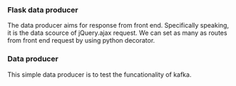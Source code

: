 ### Flask data producer
The data producer aims for response from front end. Specifically speaking, it is the data scource of jQuery.ajax request. We can set as many as routes from front end request by using python decorator.
### Data producer
This simple data producer is to test the funcationality of kafka. 
